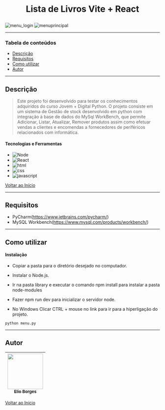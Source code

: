 
# <p align="center">Lista de Livros Vite + React</p>
 
![menu_login](https://github.com/user-attachments/assets/114d06f6-38bb-4af5-bc2e-b99528276d49)
![menuprincipal](https://github.com/user-attachments/assets/5cfc0aa2-4690-4d35-bc21-b7382fae1a37)

---

### Tabela de conteúdos

- [Descrição](#descrição)
- [Requisitos](#requisitos)
- [Como utilizar](#Como-utilizar)
- [Autor](#autor)

---

## Descrição

> Este projeto foi desenvolvido para testar os conhecimentos adquiridos do curso Jovem + Digital Python.
> O projeto consiste em um sistema de Gestão de stock desenvolvido em python com integração à base de dados do MySql WorkBench, que permite Adicionar, Listar, Atualizar, Remover produtos assim como efetuar vendas a clientes e encomendas a fornecedores de periféricos relacionados com informática.

#### Tecnologias e Ferramentas

- ![Node](https://img.shields.io/badge/python-3670A0?style=for-the-badge&logo=python&logoColor=ffdd54)
- ![React](https://user-images.githubusercontent.com/92939227/224503140-d34b9946-02a0-40c2-b003-c1f6e706e8e8.jpg)
- ![html](https://img.shields.io/badge/pycharm-143?style=for-the-badge&logo=pycharm&logoColor=black&color=black&labelColor=green)
- ![css](https://img.shields.io/badge/pycharm-143?style=for-the-badge&logo=pycharm&logoColor=black&color=black&labelColor=green)
- ![javascript](https://img.shields.io/badge/pycharm-143?style=for-the-badge&logo=pycharm&logoColor=black&color=black&labelColor=green)

[Voltar ao Início](#Gestor-de-Stock-Informático)

---

## Requisitos
- PyCharm(https://www.jetbrains.com/pycharm/)
- MySQL Workbench(https://www.mysql.com/products/workbench/)
---

## Como utilizar

#### Instalação
- <p>Copiar a pasta para o diretório desejado no computador.</p>
- <p>Instalar o Node.js.</p>
- <p>Ir na pasta library e executar o comando npm install para instalar a pasta node-modules</p>
- <p>Fazer npm run dev para inicializar o servidor node.</p>
- <p>No Windows Clicar CTRL + mouse no link para ir para a hiperligação do projeto.</p>
`python menu.py`

---


## Autor

[<img src="https://avatars.githubusercontent.com/u/92939227?s=96&v=4" width=115> <br> <sub> Elio Borges </sub>](https://github.com/Xremix34)|
| :---: |

[Voltar ao Início](#Gestor-de-Stock-Informático)
